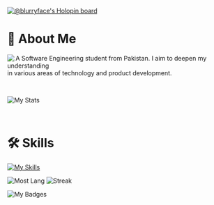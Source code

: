 [![@blurryface's Holopin board](https://holopin.me/blurryface)](https://holopin.io/@blurryface)



# 🚀 About Me
<img align="left" src="https://camo.githubusercontent.com/46b5337d2e4d0bf0e3c2cfd3ae600fe1eab38bd321af1f955da414cc73a84ca5/68747470733a2f2f692e67696665722e636f6d2f6f726967696e2f38342f38346437396635383763616565653639636166333036333836656333353237645f773230302e676966" hieght="200">
<p width="60" align="left">A Software Engineering student from Pakistan. I aim to deepen my understanding <br> in various areas of technology and product development.
</p><br>

![My Stats](https://github-profile-summary-cards.vercel.app/api/cards/profile-details?username=notwld&theme=tokyonight)

<br>

# 🛠 Skills
[![My Skills](https://skillicons.dev/icons?i=python,flask,html,css,js,jquery,nodejs,express,react,mongodb,dotnet,mysql,prisma,netlify,heroku,git,figma,bootstrap&theme=dark&perline=9)](https://skillicons.dev)

![Most Lang](https://github-readme-stats.vercel.app/api/top-langs/?username=notwld&theme=tokyonight) 
![Streak](https://github-readme-streak-stats.herokuapp.com/?user=notwld&theme=tokyonight)

![My Badges](https://github-profile-trophy.vercel.app/?username=notwld&theme=tokyonight)
